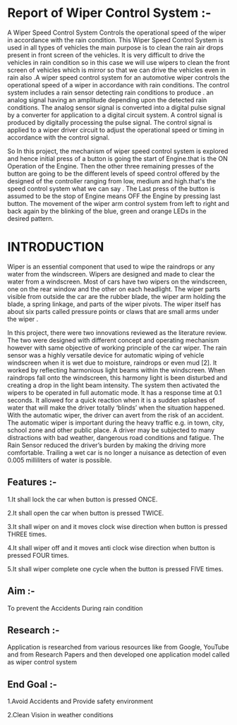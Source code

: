 # Report of Wiper Control System :-
A Wiper Speed Control System Controls the operational speed of the wiper in accordance with the rain condition. This Wiper Speed Control System is used in all types of vehicles the main purpose is to clean the rain air drops present in front screen of the vehicles. It is very difficult to drive the vehicles in rain condition so in this case we will use wipers to clean the front screen of vehicles which is mirror so that we can drive the vehicles even in rain also .A wiper speed control system for an automotive wiper controls the operational speed of a wiper in accordance with rain conditions. The control system includes a rain sensor  detecting rain conditions to produce . an analog signal having an amplitude depending upon the detected rain conditions. The analog sensor signal is converted into a digital pulse signal by a converter  for application to a digital circuit system. A control signal is produced by digitally processing the pulse signal. The control signal is applied to a wiper driver circuit to adjust the operational speed or timing in accordance with the control signal.

So In this project, the mechanism of wiper speed control system is explored and hence initial press of a button is going the start of Engine.that is the ON Operation of the Engine. Then the other three remaining presses of the button are going to be the different levels of speed control offered by the designed of the controller ranging from low, medium and high.that's the speed control system what we can say . The Last press of the button is assumed to be the stop of Engine means OFF the Engine by pressing last button. The movement of the wiper arm control system from left to right and back again by the blinking of the blue, green and orange LEDs in the desired pattern.
# INTRODUCTION
Wiper is an essential component that used to wipe the raindrops or any water from the windscreen. Wipers are designed and made to clear the water from a windscreen. Most of cars have two wipers on the windscreen, one on the rear window and the other on each headlight. The wiper parts visible from outside the car are the rubber blade, the wiper arm holding the blade, a spring linkage, and parts of the wiper pivots. The wiper itself has about six parts called pressure points or claws that are small arms under the wiper .



In this project, there were two innovations reviewed as the literature review. The two were designed with different concept and operating mechanism however with same objective of working principle of the car wiper. The rain sensor was a highly versatile device for automatic wiping of vehicle windscreen when it is wet due to moisture, raindrops or even mud [2]. It worked by reflecting harmonious light beams within the windscreen. When raindrops fall onto the windscreen, this harmony light is been disturbed and creating a drop in the light beam intensity. The system then activated the wipers to be operated in full automatic mode. It has a response time at 0.1 seconds. It allowed for a quick reaction when it is a sudden splashes of water that will make the driver totally ‘blinds’ when the situation happened. With the automatic wiper, the driver can avert from the risk of an accident. The automatic wiper is important during the heavy traffic e.g. in town, city, school zone and other public place. A driver may be subjected to many distractions with bad weather, dangerous road conditions and fatigue. The Rain Sensor reduced the driver’s burden by making the driving more comfortable. Trailing a wet car is no longer a nuisance as detection of even 0.005 milliliters of water is possible.

## Features :-
1.It shall lock the car when button is pressed ONCE.

2.It shall open the car when button is pressed TWICE.

3.It shall wiper on and it moves clock wise direction when button is pressed THREE times.

4.It shall wiper off and it moves anti clock wise direction when button is pressed FOUR times.

5.It shall wiper complete one cycle when the button is pressed FIVE times.

## Aim :-
To prevent the Accidents During rain condition

## Research :-
Application is researched from various resources like from Google, YouTube and from Research Papers and then developed one application model called as wiper control system

## End Goal :-
1.Avoid Accidents and Provide safety environment

2.Clean Vision in weather conditions
